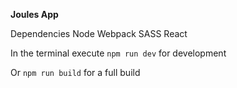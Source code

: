 **Joules App**

Dependencies
Node
Webpack
SASS
React

In the terminal execute `npm run dev` for development

Or `npm run build` for a full build
